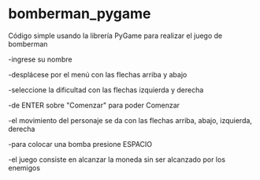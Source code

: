 # bomberman_pygame
Código simple usando la librería PyGame para realizar el juego de bomberman

-ingrese su nombre

-desplácese por el menú con las flechas arriba y abajo

-seleccione la dificultad con las flechas izquierda y derecha

-de ENTER sobre "Comenzar" para poder Comenzar

-el movimiento del personaje se da con las flechas arriba, abajo, izquierda, derecha

-para colocar una bomba presione ESPACIO

-el juego consiste en alcanzar la moneda sin ser alcanzado por los enemigos
